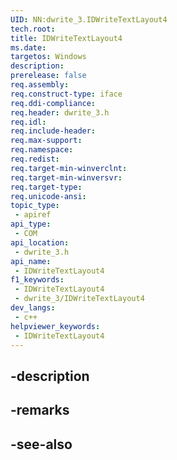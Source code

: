 ```yaml
---
UID: NN:dwrite_3.IDWriteTextLayout4
tech.root: 
title: IDWriteTextLayout4
ms.date: 
targetos: Windows
description: 
prerelease: false
req.assembly: 
req.construct-type: iface
req.ddi-compliance: 
req.header: dwrite_3.h
req.idl: 
req.include-header: 
req.max-support: 
req.namespace: 
req.redist: 
req.target-min-winverclnt: 
req.target-min-winversvr: 
req.target-type: 
req.unicode-ansi: 
topic_type:
 - apiref
api_type:
 - COM
api_location:
 - dwrite_3.h
api_name:
 - IDWriteTextLayout4
f1_keywords:
 - IDWriteTextLayout4
 - dwrite_3/IDWriteTextLayout4
dev_langs:
 - c++
helpviewer_keywords:
 - IDWriteTextLayout4
---
```


## -description

## -remarks

## -see-also

